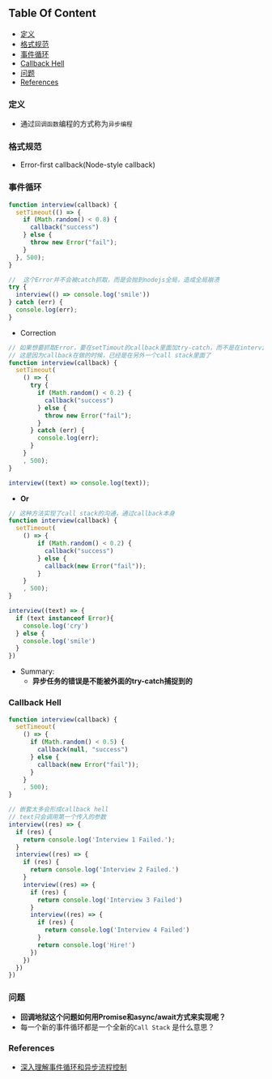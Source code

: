 <!-- START doctoc generated TOC please keep comment here to allow auto update -->
<!-- DON'T EDIT THIS SECTION, INSTEAD RE-RUN doctoc TO UPDATE -->
## Table Of Content

- [定义](#%E5%AE%9A%E4%B9%89)
- [格式规范](#%E6%A0%BC%E5%BC%8F%E8%A7%84%E8%8C%83)
- [事件循环](#%E4%BA%8B%E4%BB%B6%E5%BE%AA%E7%8E%AF)
- [Callback Hell](#callback-hell)
- [问题](#%E9%97%AE%E9%A2%98)
- [References](#references)

<!-- END doctoc generated TOC please keep comment here to allow auto update -->

### 定义
- 通过`回调函数`编程的方式称为`异步编程`

### 格式规范
- Error-first callback(Node-style callback)

### 事件循环
```javascript
function interview(callback) {
  setTimeout(() => {
    if (Math.random() < 0.8) {
      callback("success")
    } else {
      throw new Error("fail");
    }
  }, 500);
}

//  这个Error并不会被catch抓取，而是会抛到nodejs全局，造成全局崩溃
try {
  interview(() => console.log('smile'))
} catch (err) {
  console.log(err);
}
```
- Correction
```javascript
// 如果想要抓取Error，要在setTimout的callback里面加try-catch，而不是在interview外层
// 这是因为callback在做的时候，已经是在另外一个call stack里面了
function interview(callback) {
  setTimeout(
    () => {
      try {
        if (Math.random() < 0.2) {
          callback("success")
        } else {
          throw new Error("fail");
        }
      } catch (err) {
        console.log(err);
      }
    }
    , 500);
}

interview((text) => console.log(text));
```
- **Or**
```javascript
// 这种方法实现了call stack的沟通，通过callback本身
function interview(callback) {
  setTimeout(
    () => {
        if (Math.random() < 0.2) {
          callback("success")
        } else {
          callback(new Error("fail"));
        }
    }
    , 500);
}

interview((text) => {
  if (text instanceof Error){
    console.log('cry')
  } else {
    console.log('smile')
  }
})
```
- Summary:
  - **异步任务的错误是不能被外面的try-catch捕捉到的**

### Callback Hell
```javascript
function interview(callback) {
  setTimeout(
    () => {
      if (Math.random() < 0.5) {
        callback(null, "success")
      } else {
        callback(new Error("fail"));
      }
    }
    , 500);
}

// 嵌套太多会形成callback hell
// text只会调用第一个传入的参数
interview((res) => {
  if (res) {
    return console.log('Interview 1 Failed.');
  }
  interview((res) => {
    if (res) {
      return console.log('Interview 2 Failed.')
    }
    interview((res) => {
      if (res) {
        return console.log('Interview 3 Failed')
      }
      interview((res) => {
        if (res) {
          return console.log('Interview 4 Failed')
        }
        return console.log('Hire!')
      })
    })
  })
})
```

### 问题
- **回调地狱这个问题如何用Promise和async/await方式来实现呢？**
- 每一个新的事件循环都是一个全新的`Call Stack` 是什么意思？

### References
- [深入理解事件循环和异步流程控制](https://juejin.im/post/5a2e21486fb9a0450407d370)